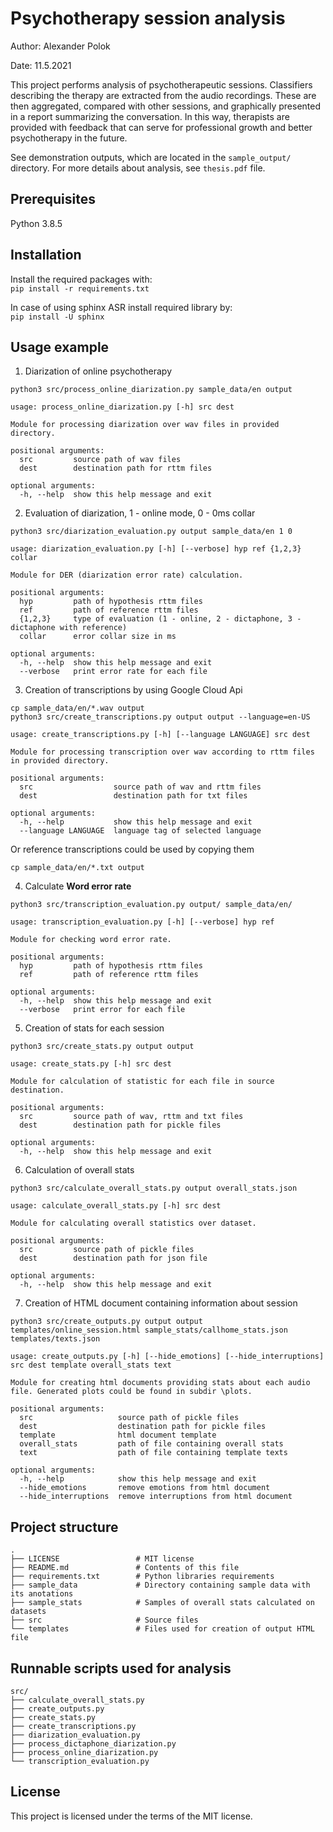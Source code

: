 # Psychotherapy session analysis
Author: Alexander Polok

Date: 11.5.2021

This project performs analysis of psychotherapeutic sessions. 
Classifiers describing the therapy are extracted from the audio recordings. 
These are then aggregated, compared with other sessions, and graphically presented in a report summarizing the conversation. 
In this way, therapists are provided with feedback that can serve for professional growth and better psychotherapy in the future.

See demonstration outputs, which are located in the `sample_output/` directory.
For more details about analysis, see `thesis.pdf` file.
## Prerequisites

Python 3.8.5

## Installation

Install the required packages with:  
```pip install -r requirements.txt```

In case of using sphinx ASR install required library by:  
```pip install -U sphinx```

## Usage example

1. Diarization of online psychotherapy  
```
python3 src/process_online_diarization.py sample_data/en output
```

```
usage: process_online_diarization.py [-h] src dest

Module for processing diarization over wav files in provided directory.

positional arguments:
  src         source path of wav files
  dest        destination path for rttm files

optional arguments:
  -h, --help  show this help message and exit
```

2. Evaluation of diarization, 1 - online mode, 0 - 0ms collar 

```
python3 src/diarization_evaluation.py output sample_data/en 1 0 
```

```
usage: diarization_evaluation.py [-h] [--verbose] hyp ref {1,2,3} collar

Module for DER (diarization error rate) calculation.

positional arguments:
  hyp         path of hypothesis rttm files
  ref         path of reference rttm files
  {1,2,3}     type of evaluation (1 - online, 2 - dictaphone, 3 - dictaphone with reference)
  collar      error collar size in ms

optional arguments:
  -h, --help  show this help message and exit
  --verbose   print error rate for each file
```

3. Creation of transcriptions by using Google Cloud Api
```
cp sample_data/en/*.wav output
python3 src/create_transcriptions.py output output --language=en-US
```

```
usage: create_transcriptions.py [-h] [--language LANGUAGE] src dest

Module for processing transcription over wav according to rttm files in provided directory.

positional arguments:
  src                  source path of wav and rttm files
  dest                 destination path for txt files

optional arguments:
  -h, --help           show this help message and exit
  --language LANGUAGE  language tag of selected language
```

Or reference transcriptions could be used by copying them

```
cp sample_data/en/*.txt output
```

4. Calculate **Word error rate**
```
python3 src/transcription_evaluation.py output/ sample_data/en/
```

```
usage: transcription_evaluation.py [-h] [--verbose] hyp ref

Module for checking word error rate.

positional arguments:
  hyp         path of hypothesis rttm files
  ref         path of reference rttm files

optional arguments:
  -h, --help  show this help message and exit
  --verbose   print error for each file
```

5. Creation of stats for each session
```
python3 src/create_stats.py output output
```

```
usage: create_stats.py [-h] src dest

Module for calculation of statistic for each file in source destination.

positional arguments:
  src         source path of wav, rttm and txt files
  dest        destination path for pickle files

optional arguments:
  -h, --help  show this help message and exit
```

6. Calculation of overall stats
```
python3 src/calculate_overall_stats.py output overall_stats.json
```

```
usage: calculate_overall_stats.py [-h] src dest

Module for calculating overall statistics over dataset.

positional arguments:
  src         source path of pickle files
  dest        destination path for json file

optional arguments:
  -h, --help  show this help message and exit
```

7. Creation of HTML document containing information about session
```
python3 src/create_outputs.py output output templates/online_session.html sample_stats/callhome_stats.json templates/texts.json 
```

```
usage: create_outputs.py [-h] [--hide_emotions] [--hide_interruptions] src dest template overall_stats text

Module for creating html documents providing stats about each audio file. Generated plots could be found in subdir \plots.

positional arguments:
  src                   source path of pickle files
  dest                  destination path for pickle files
  template              html document template
  overall_stats         path of file containing overall stats
  text                  path of file containing template texts

optional arguments:
  -h, --help            show this help message and exit
  --hide_emotions       remove emotions from html document
  --hide_interruptions  remove interruptions from html document
```

## Project structure

    .
    ├── LICENSE                 # MIT license
    ├── README.md               # Contents of this file
    ├── requirements.txt        # Python libraries requirements
    ├── sample_data             # Directory containing sample data with its anotations
    ├── sample_stats            # Samples of overall stats calculated on datasets 
    ├── src                     # Source files
    └── templates               # Files used for creation of output HTML file

## Runnable scripts used for analysis
    src/
    ├── calculate_overall_stats.py
    ├── create_outputs.py
    ├── create_stats.py
    ├── create_transcriptions.py
    ├── diarization_evaluation.py
    ├── process_dictaphone_diarization.py
    ├── process_online_diarization.py
    └── transcription_evaluation.py


## License

This project is licensed under the terms of the MIT license.
